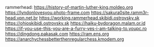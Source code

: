 rammerhead:
https://history-of-martin-luther-king.moldeo.org https://lyndonlovesyou.photo-frame.com https://sakura0site.ramm3r-head.vpn.net.br https://working.rammerhead.skibidi.ostrovsky.sk https://ohioskibidi.ostrovsky.sk https://haiku-bydoragon.malam.or.id https://if-you-use-this-you-are-a-furry-yes-i-am-talking-to.youpc.ro https://dingdong.pakasak.com https://ram.ens.org https://anarchychessbetterthenregularchess.kmodem.org
